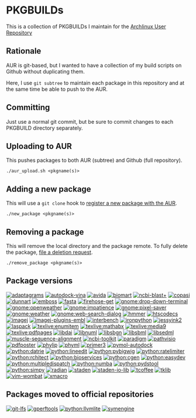 PKGBUILDs
=========

This is a collection of PKGBUILDs I maintain for the [Archlinux User
Repository](https://aur.archlinux.org/packages/?SeB=m&K=mschu)

Rationale
---------

AUR is git-based, but I wanted to have a collection of my build scripts on
Github without duplicating them.

Here, I use `git subtree` to maintain each package in this repository and at
the same time be able to push to the AUR.

Committing
----------

Just use a normal git commit, but be sure to commit changes to each PKGBUILD
directory separately.

Uploading to AUR
----------------

This pushes packages to both AUR (subtree) and Github (full repository).

```
./aur_upload.sh <pkgname(s)>
```

Adding a new package
--------------------

This will use a `git clone` hook to [register a new package with the
AUR](https://wiki.archlinux.org/index.php/Arch_User_Repository#Submitting_packages).

```
./new_package <pkgname(s)>
```

Removing a package
------------------

This will remove the local directory and the package remote. To fully delete
the package, [file a deletion
request](https://wiki.archlinux.org/index.php/Arch_User_Repository#Other_requests).

```
./remove_package <pkgname(s)>
```

Package versions
----------------

<!--[![%s](https://repology.org/badge/version-for-repo/aur/%s.svg?header=%s)](https://repology.org/project/%s/versions)-->
[![adaptagrams](https://repology.org/badge/version-for-repo/aur/adaptagrams.svg?header=adaptagrams)](https://repology.org/project/adaptagrams/versions)
[![autodock-vina](https://repology.org/badge/version-for-repo/aur/autodock-vina.svg?header=autodock-vina)](https://repology.org/project/autodock-vina/versions)
[![avida](https://repology.org/badge/version-for-repo/aur/avida.svg?header=avida)](https://repology.org/project/avida/versions)
[![biomart](https://repology.org/badge/version-for-repo/aur/biomart.svg?header=biomart)](https://repology.org/project/biomart/versions)
[![ncbi-blast+](https://repology.org/badge/version-for-repo/aur/ncbi-blast+.svg?header=ncbi-blast+)](https://repology.org/project/ncbi-blast+/versions)
[![copasi](https://repology.org/badge/version-for-repo/aur/copasi.svg?header=copasi)](https://repology.org/project/copasi/versions)
[![dunnart](https://repology.org/badge/version-for-repo/aur/dunnart.svg?header=dunnart)](https://repology.org/project/dunnart/versions)
[![emboss](https://repology.org/badge/version-for-repo/aur/emboss.svg?header=emboss)](https://repology.org/project/emboss/versions)
[![fasta](https://repology.org/badge/version-for-repo/aur/fasta.svg?header=fasta)](https://repology.org/project/fasta/versions)
[![firehose-get](https://repology.org/badge/version-for-repo/aur/firehose-get.svg?header=firehose-get)](https://repology.org/project/firehose-get/versions)
[![gnome:drop-down-terminal](https://repology.org/badge/version-for-repo/aur/gnome:drop-down-terminal.svg?header=gnome:drop-down-terminal)](https://repology.org/project/gnome:drop-down-terminal/versions)
[![gnome:openweather](https://repology.org/badge/version-for-repo/aur/gnome:openweather.svg?header=gnome:openweather)](https://repology.org/project/gnome:openweather/versions)
[![gnome:impatience](https://repology.org/badge/version-for-repo/aur/gnome:impatience.svg?header=gnome:impatience)](https://repology.org/project/gnome:impatience/versions)
[![gnome:pixel-saver](https://repology.org/badge/version-for-repo/aur/gnome:pixel-saver.svg?header=gnome:pixel-saver)](https://repology.org/project/gnome:pixel-saver/versions)
[![gnome:weather](https://repology.org/badge/version-for-repo/aur/gnome:weather.svg?header=gnome:weather)](https://repology.org/project/gnome:weather/versions)
[![gnome:web-search-dialog](https://repology.org/badge/version-for-repo/aur/gnome:web-search-dialog.svg?header=gnome:web-search-dialog)](https://repology.org/project/gnome:web-search-dialog/versions)
[![hmmer](https://repology.org/badge/version-for-repo/aur/hmmer.svg?header=hmmer)](https://repology.org/project/hmmer/versions)
[![htscodecs](https://repology.org/badge/version-for-repo/aur/htscodecs.svg?header=htscodecs)](https://repology.org/project/htscodecs/versions)
[![imagej](https://repology.org/badge/version-for-repo/aur/imagej.svg?header=imagej)](https://repology.org/project/imagej/versions)
[![imagej-plugins-embl](https://repology.org/badge/version-for-repo/aur/imagej-plugins-embl.svg?header=imagej-plugins-embl)](https://repology.org/project/imagej-plugins-embl/versions)
[![interbench](https://repology.org/badge/version-for-repo/aur/interbench.svg?header=interbench)](https://repology.org/project/interbench/versions)
[![ironpython](https://repology.org/badge/version-for-repo/aur/ironpython.svg?header=ironpython)](https://repology.org/project/ironpython/versions)
[![jessyink2](https://repology.org/badge/version-for-repo/aur/jessyink2.svg?header=jessyink2)](https://repology.org/project/jessyink2/versions)
[![laspack](https://repology.org/badge/version-for-repo/aur/laspack.svg?header=laspack)](https://repology.org/project/laspack/versions)
[![texlive:enumitem](https://repology.org/badge/version-for-repo/aur/texlive:enumitem.svg?header=texlive:enumitem)](https://repology.org/project/texlive:enumitem/versions)
[![texlive:mathabx](https://repology.org/badge/version-for-repo/aur/texlive:mathabx.svg?header=texlive:mathabx)](https://repology.org/project/texlive:mathabx/versions)
[![texlive:media9](https://repology.org/badge/version-for-repo/aur/texlive:media9.svg?header=texlive:media9)](https://repology.org/project/texlive:media9/versions)
[![texlive:pdfpages](https://repology.org/badge/version-for-repo/aur/texlive:pdfpages.svg?header=texlive:pdfpages)](https://repology.org/project/texlive:pdfpages/versions)
[![libdai](https://repology.org/badge/version-for-repo/aur/libdai.svg?header=libdai)](https://repology.org/project/libdai/versions)
[![libnuml](https://repology.org/badge/version-for-repo/aur/libnuml.svg?header=libnuml)](https://repology.org/project/libnuml/versions)
[![libsbgn](https://repology.org/badge/version-for-repo/aur/libsbgn.svg?header=libsbgn)](https://repology.org/project/libsbgn/versions)
[![libsbml](https://repology.org/badge/version-for-repo/aur/libsbml.svg?header=libsbml)](https://repology.org/project/libsbml/versions)
[![libsedml](https://repology.org/badge/version-for-repo/aur/libsedml.svg?header=libsedml)](https://repology.org/project/libsedml/versions)
[![muscle-sequence-alignment](https://repology.org/badge/version-for-repo/aur/muscle-sequence-alignment.svg?header=muscle-sequence-alignment)](https://repology.org/project/muscle-sequence-alignment/versions)
[![ncbi-toolkit](https://repology.org/badge/version-for-repo/aur/ncbi-toolkit.svg?header=ncbi-toolkit)](https://repology.org/project/ncbi-toolkit/versions)
[![paradigm](https://repology.org/badge/version-for-repo/aur/paradigm.svg?header=paradigm)](https://repology.org/project/paradigm/versions)
[![pathvisio](https://repology.org/badge/version-for-repo/aur/pathvisio.svg?header=pathvisio)](https://repology.org/project/pathvisio/versions)
[![pdfposter](https://repology.org/badge/version-for-repo/aur/pdfposter.svg?header=pdfposter)](https://repology.org/project/pdfposter/versions)
[![phylip](https://repology.org/badge/version-for-repo/aur/phylip.svg?header=phylip)](https://repology.org/project/phylip/versions)
[![phyml](https://repology.org/badge/version-for-repo/aur/phyml.svg?header=phyml)](https://repology.org/project/phyml/versions)
[![primer3](https://repology.org/badge/version-for-repo/aur/primer3.svg?header=primer3)](https://repology.org/project/primer3/versions)
[![pymol-autodock](https://repology.org/badge/version-for-repo/aur/pymol-autodock.svg?header=pymol-autodock)](https://repology.org/project/pymol-autodock/versions)
[![python:datrie](https://repology.org/badge/version-for-repo/aur/python:datrie.svg?header=python:datrie)](https://repology.org/project/python:datrie/versions)
[![python:lineedit](https://repology.org/badge/version-for-repo/aur/python:lineedit.svg?header=python:lineedit)](https://repology.org/project/python:lineedit/versions)
[![python:pybigwig](https://repology.org/badge/version-for-repo/aur/python:pybigwig.svg?header=python:pybigwig)](https://repology.org/project/python:pybigwig/versions)
[![python:ratelimiter](https://repology.org/badge/version-for-repo/aur/python:ratelimiter.svg?header=python:ratelimiter)](https://repology.org/project/python:ratelimiter/versions)
[![python:rchitect](https://repology.org/badge/version-for-repo/aur/python:rchitect.svg?header=python:rchitect)](https://repology.org/project/python:rchitect/versions)
[![python:bioservices](https://repology.org/badge/version-for-repo/aur/python:bioservices.svg?header=python:bioservices)](https://repology.org/project/python:bioservices/versions)
[![python:cgen](https://repology.org/badge/version-for-repo/aur/python:cgen.svg?header=python:cgen)](https://repology.org/project/python:cgen/versions)
[![python:easydev](https://repology.org/badge/version-for-repo/aur/python:easydev.svg?header=python:easydev)](https://repology.org/project/python:easydev/versions)
[![python:multipledispatch](https://repology.org/badge/version-for-repo/aur/python:multipledispatch.svg?header=python:multipledispatch)](https://repology.org/project/python:multipledispatch/versions)
[![python:numba](https://repology.org/badge/version-for-repo/aur/python:numba.svg?header=python:numba)](https://repology.org/project/python:numba/versions)
[![python:pydstool](https://repology.org/badge/version-for-repo/aur/python:pydstool.svg?header=python:pydstool)](https://repology.org/project/python:pydstool/versions)
[![python:simpy](https://repology.org/badge/version-for-repo/aur/python:simpy.svg?header=python:simpy)](https://repology.org/project/python:simpy/versions)
[![radian](https://repology.org/badge/version-for-repo/aur/radian.svg?header=radian)](https://repology.org/project/radian/versions)
[![staden](https://repology.org/badge/version-for-repo/aur/staden.svg?header=staden)](https://repology.org/project/staden/versions)
[![staden-io-lib](https://repology.org/badge/version-for-repo/aur/staden-io-lib.svg?header=staden-io-lib)](https://repology.org/project/staden-io-lib/versions)
[![tcoffee](https://repology.org/badge/version-for-repo/aur/tcoffee.svg?header=tcoffee)](https://repology.org/project/tcoffee/versions)
[![tklib](https://repology.org/badge/version-for-repo/aur/tklib.svg?header=tklib)](https://repology.org/project/tklib/versions)
[![vim-wombat](https://repology.org/badge/version-for-repo/aur/vim-wombat.svg?header=vim-wombat)](https://repology.org/project/vim-wombat/versions)
[![xmacro](https://repology.org/badge/version-for-repo/aur/xmacro.svg?header=xmacro)](https://repology.org/project/xmacro/versions)

Packages moved to official repositories
---------------------------------------

[![git-lfs](https://repology.org/badge/version-for-repo/arch/git-lfs.svg?header=git-lfs)](https://repology.org/project/git-lfs/versions)
[![gperftools](https://repology.org/badge/version-for-repo/arch/gperftools.svg?header=gperftools)](https://repology.org/project/gperftools/versions)
[![python:llvmlite](https://repology.org/badge/version-for-repo/arch/python:llvmlite.svg?header=python:llvmlite)](https://repology.org/project/python:llvmlite/versions)
[![symengine](https://repology.org/badge/version-for-repo/arch/symengine.svg?header=symengine)](https://repology.org/project/symengine/versions)
